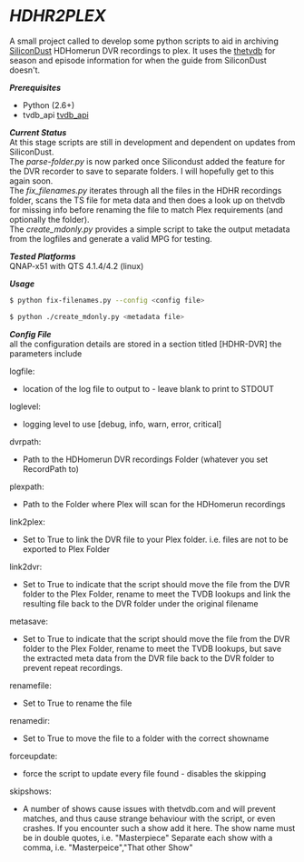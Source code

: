 # *HDHR2PLEX*  
A small project called to develop some python scripts to aid in archiving [SiliconDust](http://www.silicondust.comhttp://www.silicondust.com) HDHomerun DVR recordings to plex.
It uses the [thetvdb]([http://www.thetvdb.com]) for season and episode information for when the guide from SiliconDust doesn't.

**_Prerequisites_**  
- Python (2.6+)  
- tvdb_api [tvdb_api](https://github.com/dbr/tvdb_api/)


**_Current Status_**  
At this stage scripts are still in development and dependent on updates from SiliconDust.  
The *parse-folder.py* is now parked once Silicondust added the feature for the DVR recorder to save to separate folders. I will hopefully get to this again soon.  
The *fix_filenames.py* iterates through all the files in the HDHR recordings folder, scans the TS file for meta data and then does a look up on thetvdb for missing info before renaming the file to match Plex requirements (and optionally the folder).  
The *create_mdonly.py* provides a simple script to take the output metadata from the logfiles and generate a valid MPG for testing.  

**_Tested Platforms_**  
QNAP-x51 with QTS 4.1.4/4.2  (linux)

**_Usage_**  
```sh
$ python fix-filenames.py --config <config file>
```
```sh
$ python ./create_mdonly.py <metadata file>
```


**_Config File_**  
all the configuration details are stored in a section titled  [HDHR-DVR]
the parameters include

logfile:  
- location of the log file to output to - leave blank to print to STDOUT  

loglevel:  
- logging level to use [debug, info, warn, error, critical]  

dvrpath:  
- Path to the HDHomerun DVR recordings Folder (whatever you set RecordPath to)  

plexpath:
- Path to the Folder where Plex will scan for the HDHomerun recordings

link2plex:
- Set to True to link the DVR file to your Plex folder. i.e. files are not to be exported to Plex Folder

link2dvr:
- Set to True to indicate that the script should move the file from the DVR folder to the Plex Folder, rename to meet the TVDB lookups and link the resulting file back to the DVR folder under the original filename

metasave:
- Set to True to indicate that the script should move the file from the DVR folder to the Plex Folder, rename to meet the TVDB lookups, but save the extracted meta data from the DVR file back to the DVR folder to prevent repeat recordings.

renamefile:
- Set to True to rename the file

renamedir:
- Set to True to move the file to a folder with the correct showname

forceupdate:
- force the script to update every file found - disables the skipping

skipshows:
- A number of shows cause issues with thetvdb.com and will prevent matches, and thus cause strange behaviour with the script, or even crashes. If you encounter such a show add it here.
The show name must be in double quotes, i.e. "Masterpiece"
Separate each show with a comma, i.e. "Masterpeice","That other Show"

